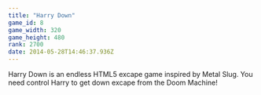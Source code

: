 ```yaml
---
title: "Harry Down"
game_id: 8
game_width: 320
game_height: 480
rank: 2700
date: 2014-05-28T14:46:37.936Z
---
```

Harry Down is an endless HTML5 excape game inspired by Metal Slug. You need control Harry to get down excape from the Doom Machine!